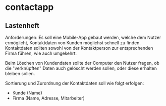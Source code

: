 # contactapp

## Lastenheft
Anforderungen:
Es soll eine Mobile-App gebaut werden, welche dem Nutzer ermöglicht, Kontaktdaten von Kunden möglichst schnell zu finden. 
Kontaktdaten sollten sowohl von der Kontaktperson zur entsprechenden Firma führen, wie auch umgekehrt.

Beim Löschen von Kundendaten sollte der Computer den Nutzer fragen, ob die "verknüpften" Daten auch gelöscht werden sollen, 
oder diese erhalten bleiben sollen.

Sortierung und Zurordnung der Kontaktdaten soll wie folgt erfolgen:

* Kunde (Name)
* Firma (Name, Adresse, Mitarbeiter)

